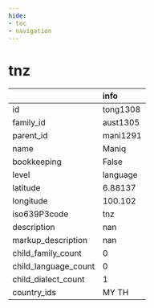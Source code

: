 ```yaml
---
hide:
- toc
- navigation
---
```

# tnz
|                      | info     |
|:---------------------|:---------|
| id                   | tong1308 |
| family_id            | aust1305 |
| parent_id            | mani1291 |
| name                 | Maniq    |
| bookkeeping          | False    |
| level                | language |
| latitude             | 6.88137  |
| longitude            | 100.102  |
| iso639P3code         | tnz      |
| description          | nan      |
| markup_description   | nan      |
| child_family_count   | 0        |
| child_language_count | 0        |
| child_dialect_count  | 1        |
| country_ids          | MY TH    |